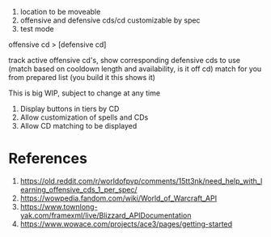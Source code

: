 1. location to be moveable
2. offensive and defensive cds/cd customizable by spec
3. test mode

offensive cd > [defensive cd]


track active offensive cd's, show corresponding defensive cds to use (match based on cooldown length and availability, is it off cd)
match for you
from prepared list (you build it this shows it)

This is big WIP, subject to change at any time

1. Display buttons in tiers by CD
2. Allow customization of spells and CDs
3. Allow CD matching to be displayed

# References
1. https://old.reddit.com/r/worldofpvp/comments/15tt3nk/need_help_with_learning_offensive_cds_1_per_spec/
2. https://wowpedia.fandom.com/wiki/World_of_Warcraft_API
3. https://www.townlong-yak.com/framexml/live/Blizzard_APIDocumentation
4. https://www.wowace.com/projects/ace3/pages/getting-started
